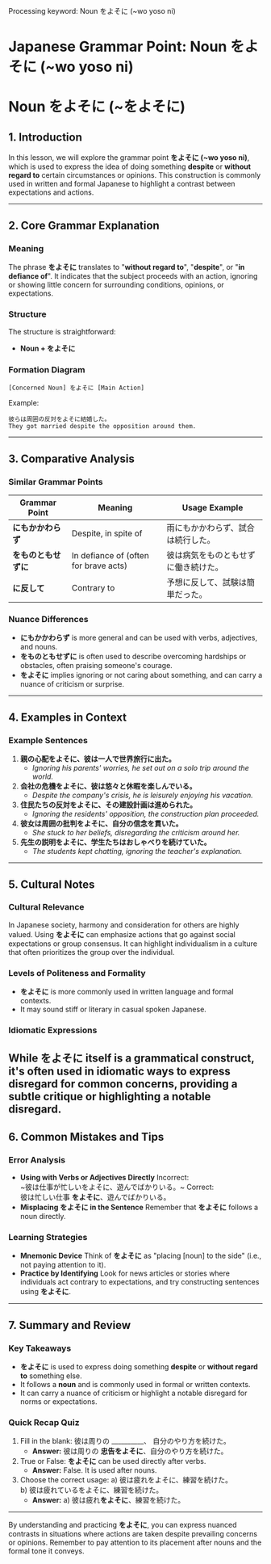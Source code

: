Processing keyword: Noun をよそに (~wo yoso ni)
# Japanese Grammar Point: Noun をよそに (~wo yoso ni)
# Noun をよそに (~をよそに)
## 1. Introduction
In this lesson, we will explore the grammar point **をよそに (~wo yoso ni)**, which is used to express the idea of doing something **despite** or **without regard to** certain circumstances or opinions. This construction is commonly used in written and formal Japanese to highlight a contrast between expectations and actions.

---
## 2. Core Grammar Explanation
### Meaning
The phrase **をよそに** translates to "**without regard to**", "**despite**", or "**in defiance of**". It indicates that the subject proceeds with an action, ignoring or showing little concern for surrounding conditions, opinions, or expectations.
### Structure
The structure is straightforward:
- **Noun + をよそに**
### Formation Diagram
```
[Concerned Noun] をよそに [Main Action]
```
Example:
```
彼らは周囲の反対をよそに結婚した。
They got married despite the opposition around them.
```
---
## 3. Comparative Analysis
### Similar Grammar Points
| Grammar Point          | Meaning                             | Usage Example                                   |
|------------------------|-------------------------------------|-------------------------------------------------|
| **にもかかわらず**      | Despite, in spite of                | 雨にもかかわらず、試合は続行した。               |
| **をものともせずに**    | In defiance of (often for brave acts)| 彼は病気をものともせずに働き続けた。             |
| **に反して**            | Contrary to                         | 予想に反して、試験は簡単だった。                 |
### Nuance Differences
- **にもかかわらず** is more general and can be used with verbs, adjectives, and nouns.
- **をものともせずに** is often used to describe overcoming hardships or obstacles, often praising someone's courage.
- **をよそに** implies ignoring or not caring about something, and can carry a nuance of criticism or surprise.
---
## 4. Examples in Context
### Example Sentences
1. **親の心配をよそに、彼は一人で世界旅行に出た。**
   - *Ignoring his parents' worries, he set out on a solo trip around the world.*
2. **会社の危機をよそに、彼は悠々と休暇を楽しんでいる。**
   - *Despite the company's crisis, he is leisurely enjoying his vacation.*
3. **住民たちの反対をよそに、その建設計画は進められた。**
   - *Ignoring the residents' opposition, the construction plan proceeded.*
4. **彼女は周囲の批判をよそに、自分の信念を貫いた。**
   - *She stuck to her beliefs, disregarding the criticism around her.*
5. **先生の説明をよそに、学生たちはおしゃべりを続けていた。**
   - *The students kept chatting, ignoring the teacher's explanation.*
---
## 5. Cultural Notes
### Cultural Relevance
In Japanese society, harmony and consideration for others are highly valued. Using **をよそに** can emphasize actions that go against social expectations or group consensus. It can highlight individualism in a culture that often prioritizes the group over the individual.
### Levels of Politeness and Formality
- **をよそに** is more commonly used in written language and formal contexts.
- It may sound stiff or literary in casual spoken Japanese.
### Idiomatic Expressions
While **をよそに** itself is a grammatical construct, it's often used in idiomatic ways to express disregard for common concerns, providing a subtle critique or highlighting a notable disregard.
---
## 6. Common Mistakes and Tips
### Error Analysis
- **Using with Verbs or Adjectives Directly**
  Incorrect:  
  ~彼は仕事が忙しいをよそに、遊んでばかりいる。~
  Correct:  
  彼は忙しい仕事 **をよそに**、遊んでばかりいる。
- **Misplacing をよそに in the Sentence**
  Remember that **をよそに** follows a noun directly.
### Learning Strategies
- **Mnemonic Device**
  Think of **をよそに** as "placing [noun] to the side" (i.e., not paying attention to it).
- **Practice by Identifying**
  Look for news articles or stories where individuals act contrary to expectations, and try constructing sentences using **をよそに**.
---
## 7. Summary and Review
### Key Takeaways
- **をよそに** is used to express doing something **despite** or **without regard to** something else.
- It follows a **noun** and is commonly used in formal or written contexts.
- It can carry a nuance of criticism or highlight a notable disregard for norms or expectations.
### Quick Recap Quiz
1. Fill in the blank:
   彼は周りの __________、 自分のやり方を続けた。
   - **Answer:** 彼は周りの **忠告をよそに**、自分のやり方を続けた。
2. True or False:
   **をよそに** can be used directly after verbs.
   - **Answer:** False. It is used after nouns.
3. Choose the correct usage:
   a) 彼は疲れをよそに、練習を続けた。  
   b) 彼は疲れているをよそに、練習を続けた。
   - **Answer:** a) 彼は疲れ**をよそに**、練習を続けた。
---
By understanding and practicing **をよそに**, you can express nuanced contrasts in situations where actions are taken despite prevailing concerns or opinions. Remember to pay attention to its placement after nouns and the formal tone it conveys.
